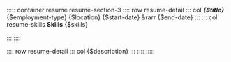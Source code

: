 ::::: container resume resume-section-3
:::: row resume-detail
::: col
***{$title}***
{$employment-type}
{$location}
{$start-date} &rarr {$end-date}
:::
::: col resume-skills
**Skills**
{$skills}

:::
::::

:::: row resume-detail
::: col
{$description}
:::
::::
:::::

